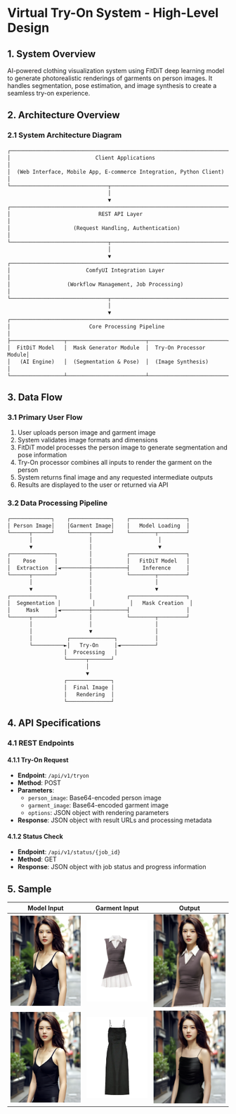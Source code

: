# Virtual Try-On System - High-Level Design

## 1. System Overview
AI-powered clothing visualization system using FitDiT deep learning model to generate photorealistic renderings of garments on person images. It handles segmentation, pose estimation, and image synthesis to create a seamless try-on experience.

## 2. Architecture Overview

### 2.1 System Architecture Diagram

```
┌─────────────────────────────────────────────────────────────────────┐
│                           Client Applications                        │
│  (Web Interface, Mobile App, E-commerce Integration, Python Client)  │
└───────────────────────────────┬─────────────────────────────────────┘
                                │
                                ▼
┌─────────────────────────────────────────────────────────────────────┐
│                            REST API Layer                            │
│                    (Request Handling, Authentication)                │
└───────────────────────────────┬─────────────────────────────────────┘
                                │
                                ▼
┌─────────────────────────────────────────────────────────────────────┐
│                        ComfyUI Integration Layer                     │
│                  (Workflow Management, Job Processing)               │
└───────────────────────────────┬─────────────────────────────────────┘
                                │
                                ▼
┌─────────────────────────────────────────────────────────────────────┐
│                         Core Processing Pipeline                     │
├─────────────────┬─────────────────────────┬─────────────────────────┤
│  FitDiT Model   │  Mask Generator Module  │  Try-On Processor Module│
│   (AI Engine)   │  (Segmentation & Pose)  │  (Image Synthesis)      │
└─────────────────┴─────────────────────────┴─────────────────────────┘
```

## 3. Data Flow

### 3.1 Primary User Flow
1. User uploads person image and garment image
2. System validates image formats and dimensions
3. FitDiT model processes the person image to generate segmentation and pose information
4. Try-On processor combines all inputs to render the garment on the person
5. System returns final image and any requested intermediate outputs
6. Results are displayed to the user or returned via API

### 3.2 Data Processing Pipeline

```
┌─────────────┐    ┌─────────────┐    ┌──────────────────┐
│ Person Image│    │Garment Image│    │   Model Loading  │
└──────┬──────┘    └──────┬──────┘    └────────┬─────────┘
       │                  │                     │
       ▼                  │                     ▼
┌──────────────┐          │           ┌──────────────────┐
│    Pose      │          │           │   FitDiT Model   │
│  Extraction  │◄─────────┼───────────┤    Inference     │
└──────┬───────┘          │           └────────┬─────────┘
       │                  │                    │
       ▼                  │                    ▼
┌──────────────┐          │           ┌──────────────────┐
│  Segmentation │          │           │   Mask Creation  │
│     Mask     │◄─────────┼───────────┤                  │
└──────┬───────┘          │           └────────┬─────────┘
       │                  │                    │
       │                  ▼                    │
       │           ┌──────────────┐            │
       └──────────►│   Try-On     │◄───────────┘
                  │  Processing   │
                  └──────┬───────┘
                         │
                         ▼
                  ┌──────────────┐
                  │  Final Image │
                  │   Rendering  │
                  └──────────────┘
```

## 4. API Specifications

### 4.1 REST Endpoints

#### 4.1.1 Try-On Request
- **Endpoint**: `/api/v1/tryon`
- **Method**: POST
- **Parameters**:
  - `person_image`: Base64-encoded person image
  - `garment_image`: Base64-encoded garment image
  - `options`: JSON object with rendering parameters
- **Response**: JSON object with result URLs and processing metadata

#### 4.1.2 Status Check
- **Endpoint**: `/api/v1/status/{job_id}`
- **Method**: GET
- **Response**: JSON object with job status and progress information

## 5. Sample
Model Input | Garment Input | Output
--- | --- | --- 
![model image](https://github.com/manthanchauhan/virtual-try-on/blob/main/model2.png) | ![garment image](https://github.com/manthanchauhan/virtual-try-on/blob/main/04_dress.png) | ![output](https://github.com/manthanchauhan/virtual-try-on/blob/main/ComfyUI_output_00002_.png)
![model image](https://github.com/manthanchauhan/virtual-try-on/blob/main/model2.png) | ![garment image](https://raw.githubusercontent.com/manthanchauhan/virtual-try-on/refs/heads/main/016822_324f5bb34b404c98aeac7cc7c48637fd%7Emv2.webp) | ![output](https://github.com/manthanchauhan/virtual-try-on/blob/main/ComfyUI_output_00001_.png)
